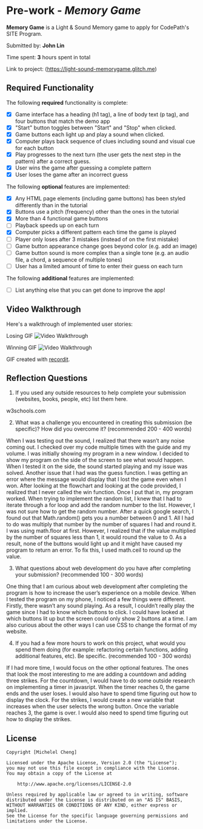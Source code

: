 # Pre-work - *Memory Game*

**Memory Game** is a Light & Sound Memory game to apply for CodePath's SITE Program. 

Submitted by: **John Lin**

Time spent: **3** hours spent in total

Link to project: (https://light-sound-memorygame.glitch.me)

## Required Functionality

The following **required** functionality is complete:

* [x] Game interface has a heading (h1 tag), a line of body text (p tag), and four buttons that match the demo app
* [x] "Start" button toggles between "Start" and "Stop" when clicked. 
* [x] Game buttons each light up and play a sound when clicked. 
* [x] Computer plays back sequence of clues including sound and visual cue for each button
* [x] Play progresses to the next turn (the user gets the next step in the pattern) after a correct guess. 
* [x] User wins the game after guessing a complete pattern
* [x] User loses the game after an incorrect guess

The following **optional** features are implemented:

* [x] Any HTML page elements (including game buttons) has been styled differently than in the tutorial
* [x] Buttons use a pitch (frequency) other than the ones in the tutorial
* [x] More than 4 functional game buttons
* [ ] Playback speeds up on each turn
* [x] Computer picks a different pattern each time the game is played
* [ ] Player only loses after 3 mistakes (instead of on the first mistake)
* [ ] Game button appearance change goes beyond color (e.g. add an image)
* [ ] Game button sound is more complex than a single tone (e.g. an audio file, a chord, a sequence of multiple tones)
* [ ] User has a limited amount of time to enter their guess on each turn

The following **additional** features are implemented:

- [ ] List anything else that you can get done to improve the app!

## Video Walkthrough

Here's a walkthrough of implemented user stories:

Losing GIF
<img src='http://g.recordit.co/05dbVewJ09.gif' title='Video Walkthrough' width='' alt='Video Walkthrough' />

Winning GIF
<img src='http://g.recordit.co/M29v6BUggp.gif' title='Video Walkthrough' width='' alt='Video Walkthrough' />

GIF created with [recordit](https://recordit.co/).

## Reflection Questions
1. If you used any outside resources to help complete your submission (websites, books, people, etc) list them here. 

w3schools.com

2. What was a challenge you encountered in creating this submission (be specific)? How did you overcome it? (recommended 200 - 400 words) 

When I was testing out the sound, I realized that there wasn’t any noise coming out. I checked over my code multiple times with the guide and my volume. I was initially showing my program in a new window. I decided to show my program on the side of the screen to see what would happen. When I tested it on the side, the sound started playing and my issue was solved. Another issue that I had was the guess function. I was getting an error where the message would display that I lost the game even when I won. After looking at the flowchart and looking at the code provided, I realized that I never called the win function. Once I put that in, my program worked. When trying to implement the random list, I knew that I had to iterate through a for loop and add the random number to the list. However, I was not sure how to get the random number. After a quick google search, I found out that Math.random() gets you a number between 0 and 1. All I had to do was multiply that number by the number of squares I had and round it. I was using math.floor at first. However, I realized that if the value multiplied by the number of squares less than 1, it would round the value to 0. As a result, none of the buttons would light up and it might have caused my program to return an error. To fix this, I used math.ceil to round up the value.

3. What questions about web development do you have after completing your submission? (recommended 100 - 300 words) 

One thing that I am curious about web development after completing the program is how to increase the user’s experience on a mobile device. When I tested the program on my phone, I noticed a few things were different. Firstly, there wasn’t any sound playing. As a result, I couldn’t really play the game since I had to know which buttons to click. I could have looked at which buttons lit up but the screen could only show 2 buttons at a time. I am also curious about the other ways I can use CSS to change the format of my website.

4. If you had a few more hours to work on this project, what would you spend them doing (for example: refactoring certain functions, adding additional features, etc). Be specific. (recommended 100 - 300 words) 

If I had more time, I would focus on the other optional features. The ones that look the most interesting to me are adding a countdown and adding three strikes. For the countdown, I would have to do some outside research on implementing a timer in javasript. When the timer reaches 0, the game ends and the user loses. I would also have to spend time figuring out how to display the clock. For the strikes, I would create a new variable that increases when the user selects the wrong button. Once the variable reaches 3, the game is over. I would also need to spend time figuring out how to display the strikes.



## License

    Copyright [Michelel Cheng]

    Licensed under the Apache License, Version 2.0 (the "License");
    you may not use this file except in compliance with the License.
    You may obtain a copy of the License at

        http://www.apache.org/licenses/LICENSE-2.0

    Unless required by applicable law or agreed to in writing, software
    distributed under the License is distributed on an "AS IS" BASIS,
    WITHOUT WARRANTIES OR CONDITIONS OF ANY KIND, either express or implied.
    See the License for the specific language governing permissions and
    limitations under the License.